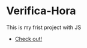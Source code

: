 # Verifica-Hora
 This is my frist project with JS
 
 * [Check out!](https://cassianodess.github.io/Verifica-Hora/)
